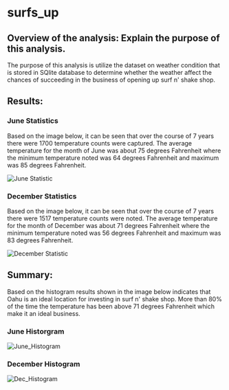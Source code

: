# surfs_up
## Overview of the analysis: Explain the purpose of this analysis.
The purpose of this analysis is utilize the dataset on weather condition that is stored in SQlite database to determine whether the weather affect the chances of succeeding in the business of opening up surf n' shake shop. 

## Results:

### June Statistics

Based on the image below, it can be seen that over the course of  7 years there were 1700 temperature counts were captured. The average temperature for the month of June was about 75 degrees Fahrenheit where the minimum temperature noted was 64 degrees Fahrenheit and maximum was 85 degrees Fahrenheit.

![June Statistic](https://user-images.githubusercontent.com/103617509/195752167-d1131de4-179b-4f74-ae49-d487e98e06a5.png)

### December Statistics

Based on the image below, it can be seen that over the course of  7 years there were 1517 temperature counts were noted. The average temperature for the month of December was about 71 degrees Fahrenheit where the minimum temperature noted was 56 degrees Fahrenheit and maximum was 83 degrees Fahrenheit.

![December Statistic](https://user-images.githubusercontent.com/103617509/195752165-583cd04c-61ae-493d-a604-5b150d4965ea.png)
   
    
## Summary:
Based on the histogram results shown in the image below indicates that Oahu is an ideal location for investing in surf n' shake shop. More than 80% of the time the temperature has been above 71 degrees Fahrenheit which make it an ideal business.

### June Historgram 

![June_Histogram](https://user-images.githubusercontent.com/103617509/195752169-618b7c1f-ebca-4b9c-a21d-e1e71d81c05e.png)

### December Histogram

![Dec_Histogram](https://user-images.githubusercontent.com/103617509/195752164-0f048551-1dde-44e6-9bed-6b63af0fc35f.png)
